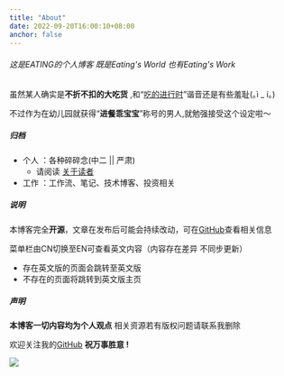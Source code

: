 ```yaml
---
title: "About"
date: 2022-09-20T16:00:10+08:00
anchor: false
---
```


###### 这是EATING的个人博客 既是Eating's World 也有Eating's Work

虽然某人确实是**不折不扣的大吃货** ,和“<u>吃的进行时</u>”谐音还是有些羞耻(｡ì _ í｡)<br>

不过作为在幼儿园就获得“**进餐乖宝宝**”称号的男人,就勉强接受这个设定啦～

##### 归档
- 个人 ：各种碎碎念(中二 || 严肃) 
	- 请阅读 [关于读者](https://www.eating.work/eating/about-readers/)
- 工作 ：工作流、笔记、技术博客、投资相关

##### 说明
 本博客完全**开源**，文章在发布后可能会持续改动，可在[GitHub](https://github.com/AlexLiu2022/blog)查看相关信息

菜单栏由CN切换至EN可查看英文内容（内容存在差异 不同步更新）
- 存在英文版的页面会跳转至英文版
- 不存在的页面将跳转到英文版主页

##### 声明
**本博客一切内容均为个人观点** 相关资源若有版权问题请联系我删除 <br>

欢迎关注我的[GitHub](https://github.com/AlexLiu2022) **祝万事胜意 !**

![](https://gcore.jsdelivr.net/gh/AlexLiu2022/resources/img/cloud.jpg)
<style>
h1{
  margin-top: 0 !important;
}
</style>